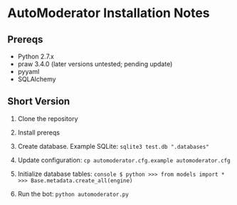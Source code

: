 # AutoModerator Installation Notes

## Prereqs

- Python 2.7.x
- praw 3.4.0 (later versions untested; pending update)
- pyyaml
- SQLAlchemy

## Short Version

1. Clone the repository

2. Install prereqs

3. Create database. Example SQLite: `sqlite3 test.db ".databases"`

4. Update configuration: `cp automoderator.cfg.example automoderator.cfg`

5. Initialize database tables:
        ```console
        $ python
        >>> from models import *
        >>> Base.metadata.create_all(engine)
        ```

6. Run the bot: `python automoderator.py`

